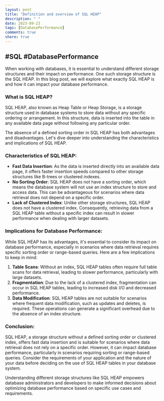 ```yaml
---
layout: post
title: "Definition and overview of SQL HEAP"
description: " "
date: 2023-09-23
tags: [DatabasePerformance]
comments: true
share: true
---
```

## #SQL #DatabasePerformance

When working with databases, it is essential to understand different storage structures and their impact on performance. One such storage structure is the SQL HEAP. In this blog post, we will explore what exactly SQL HEAP is and how it can impact your database performance.

### What is SQL HEAP?
SQL HEAP, also known as Heap Table or Heap Storage, is a storage structure used in database systems to store data without any specific ordering or arrangement. In this structure, data is inserted into the table in any available data page without following any particular order.

The absence of a defined sorting order in SQL HEAP has both advantages and disadvantages. Let's dive deeper into understanding the characteristics and implications of SQL HEAP.

### Characteristics of SQL HEAP:
- **Fast Data Insertion**: As the data is inserted directly into an available data page, it offers faster insertion speeds compared to other storage structures like B-trees or clustered indexes.
- **No Sorting Order**: SQL HEAP does not have a sorting order, which means the database system will not use an index structure to store and access data. This can be advantageous for scenarios where data retrieval does not depend on a specific order.
- **Lack of Clustered Index**: Unlike other storage structures, SQL HEAP does not have a clustered index. Consequently, retrieving data from a SQL HEAP table without a specific index can result in slower performance when dealing with larger datasets.

### Implications for Database Performance:
While SQL HEAP has its advantages, it's essential to consider its impact on database performance, especially in scenarios where data retrieval requires specific sorting order or range-based queries. Here are a few implications to keep in mind:

1. **Table Scans**: Without an index, SQL HEAP tables often require full table scans for data retrieval, leading to slower performance, particularly with large datasets.
2. **Fragmentation**: Due to the lack of a clustered index, fragmentation can occur in SQL HEAP tables, leading to increased disk I/O and decreased performance.
3. **Data Modification**: SQL HEAP tables are not suitable for scenarios where frequent data modification, such as updates and deletes, is required. These operations can generate a significant overhead due to the absence of an index structure.

### Conclusion:
SQL HEAP, a storage structure without a defined sorting order or clustered index, offers fast data insertion and is suitable for scenarios where data retrieval does not rely on a specific order. However, it can impact database performance, particularly in scenarios requiring sorting or range-based queries. Consider the requirements of your application and the nature of your data before deciding on the use of SQL HEAP tables in your database system.

Understanding different storage structures like SQL HEAP empowers database administrators and developers to make informed decisions about optimizing database performance based on specific use cases and requirements.